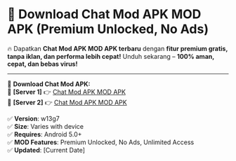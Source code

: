 # 🚀 Download Chat Mod APK MOD APK (Premium Unlocked, No Ads)  

🔥 Dapatkan **Chat Mod APK MOD APK terbaru** dengan **fitur premium gratis, tanpa iklan, dan performa lebih cepat!** Unduh sekarang – **100% aman, cepat, dan bebas virus!**  

---


🔽 **Download Chat Mod APK:**  
🔹 **[Server 1]** 👉 [Chat Mod APK MOD APK](https://apkcomod.com?title=Chat_Mod_APK)  
🔹 **[Server 2]** 👉 [Chat Mod APK MOD APK](https://apkcomod.com?title=Chat_Mod_APK)  


✅ **Version**: w13g7  
✅ **Size**: Varies with device  
✅ **Requires**: Android 5.0+  
✅ **MOD Features**: Premium Unlocked, No Ads, Unlimited Access  
✅ **Updated**: [Current Date]  